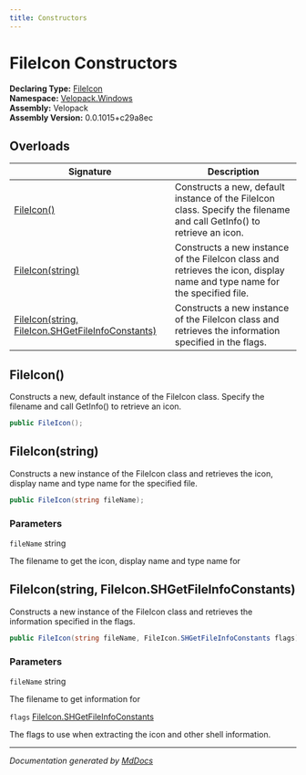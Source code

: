 ```yaml
---
title: Constructors
---
```

<!--  
  <auto-generated>   
    The contents of this file were generated by a tool.  
    Changes to this file may be list if the file is regenerated  
  </auto-generated>   
-->

# FileIcon Constructors

**Declaring Type:** [FileIcon](../index.md)  
**Namespace:** [Velopack.Windows](../../index.md)  
**Assembly:** Velopack  
**Assembly Version:** 0.0.1015+c29a8ec

## Overloads

| Signature                                                                                           | Description                                                                                                                      |
| --------------------------------------------------------------------------------------------------- | -------------------------------------------------------------------------------------------------------------------------------- |
| [FileIcon()](#fileicon)                                                                             | Constructs a new, default instance of the FileIcon class.  Specify the filename and call GetInfo() to retrieve an icon.          |
| [FileIcon(string)](#fileiconstring)                                                                 | Constructs a new instance of the FileIcon class and retrieves the icon, display name and type name for the specified file.       |
| [FileIcon(string, FileIcon.SHGetFileInfoConstants)](#fileiconstring-fileiconshgetfileinfoconstants) | Constructs a new instance of the FileIcon class and retrieves the information specified in the  flags.                           |

## FileIcon()

Constructs a new, default instance of the FileIcon class.  Specify the filename and call GetInfo() to retrieve an icon.

```csharp
public FileIcon();
```

## FileIcon(string)

Constructs a new instance of the FileIcon class and retrieves the icon, display name and type name for the specified file.      

```csharp
public FileIcon(string fileName);
```

### Parameters

`fileName`  string

The filename to get the icon,              display name and type name for

## FileIcon(string, FileIcon.SHGetFileInfoConstants)

Constructs a new instance of the FileIcon class and retrieves the information specified in the  flags.

```csharp
public FileIcon(string fileName, FileIcon.SHGetFileInfoConstants flags);
```

### Parameters

`fileName`  string

The filename to get information             for

`flags`  [FileIcon.SHGetFileInfoConstants](../SHGetFileInfoConstants/index.md)

The flags to use when extracting the             icon and other shell information.

___

*Documentation generated by [MdDocs](https://github.com/ap0llo/mddocs)*
